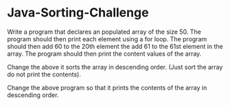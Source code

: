 # Java-Sorting-Challenge
Write a program that declares an populated array of the size 50. The program should then print each element using a for loop. The program should then add 60 to the 20th element the add 61 to the 61st element in the array. The program should then print the content values of the array.

Change the above it sorts the array in descending order. (Just sort the array do not print the contents).

Change the above program so that it prints the contents of the array in descending order.

